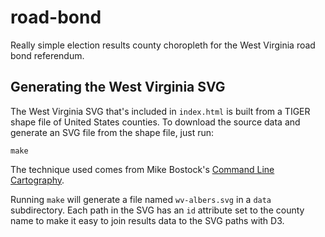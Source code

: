 # road-bond

Really simple election results county choropleth for the West Virginia road bond referendum.

## Generating the West Virginia SVG

The West Virginia SVG that's included in `index.html` is built from a TIGER shape file of United States counties.  To download the source data and generate an SVG file from the shape file, just run:

    make

The technique used comes from Mike Bostock's [Command Line Cartography](https://medium.com/@mbostock/command-line-cartography-part-1-897aa8f8ca2c).

Running `make` will generate a file named `wv-albers.svg` in a `data` subdirectory.  Each path in the SVG has an `id` attribute set to the county name to make it easy to join results data to the SVG paths with D3.

